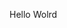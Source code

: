 Hello Wolrd
































































































































































































































































































































































































































































































































































































































































































































































































































































































































































































































































































































































































































































































































































































































































































































































































































































































































































































































































































































































































































































































































































































































































































































































































































































































































































































































































































































































































































































































































































































































































































































































































































































































































































































































































































































































































































































































































































































































































































































































































































































































































































































































































































































































































































































































































































































































































































































































































































































































































































































































































































































































































